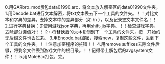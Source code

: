0.用GARbro_mod解包data01990.arc，将文本放入解密区的data01990文件夹。 
1.用Decode.bat进行文本解密，将txt文本丢去下一个工具的文件夹。！！对比文本和字典的差异，去掉文本中的差异部分（如 \n ），以及记录空文本文件名！！ 
2.进行字典替换：先使用游戏json字典，再用shift-jis字典。！！检查游戏字典，去除部分键值对！！ 
2+.将替换后的文本复制到下一个工具的文件夹，把一开始的无后缀文件也丢过来。
3.用Encode.bat加密，搜索new，复制这些文件，丢到下个工具的文件夹。！！注意加密程序的报错！！
4.用remove suffixes去除文件后缀，将剩余文件丢到游戏文件的根目录。！！记得带上解包后的avgsystem文件！！ 
5.用MoleBox打包，完。
